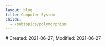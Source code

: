 ```yaml
---
layout: blog
title: Computer System
childs:
  - /subtopics/polymorphism
---
```

<span class="hidden-text"># Created: 2021-06-27; Modified: 2021-06-27</span>

